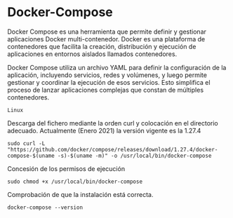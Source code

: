 # Docker-Compose

Docker Compose es una herramienta que permite definir y gestionar aplicaciones Docker multi-contenedor. Docker es una plataforma de contenedores que facilita la creación, distribución y ejecución de aplicaciones en entornos aislados llamados contenedores.

Docker Compose utiliza un archivo YAML para definir la configuración de la aplicación, incluyendo servicios, redes y volúmenes, y luego permite gestionar y coordinar la ejecución de esos servicios. Esto simplifica el proceso de lanzar aplicaciones complejas que constan de múltiples contenedores.

<code>Linux</code>

Descarga del fichero mediante la orden curl y colocación en el directorio adecuado. Actualmente (Enero 2021) la versión vigente es la 1.27.4

```
sudo curl -L "https://github.com/docker/compose/releases/download/1.27.4/docker-compose-$(uname -s)-$(uname -m)" -o /usr/local/bin/docker-compose
```

Concesión de los permisos de ejecución

```
sudo chmod +x /usr/local/bin/docker-compose
```

Comprobación de que la instalación está correcta.

```
docker-compose --version
```
